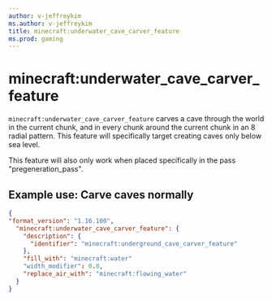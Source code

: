 ```yaml
---
author: v-jeffreykim
ms.author: v-jeffreykim
title: minecraft:underwater_cave_carver_feature
ms.prod: gaming
---
```


# minecraft:underwater_cave_carver_feature

`minecraft:underwater_cave_carver_feature` carves a cave through the world in the current chunk, and in every chunk around the current chunk in an 8 radial pattern. This feature will specifically target creating caves only below sea level.

This feature will also only work when placed specifically in the pass "pregeneration_pass".

## Example use: Carve caves normally

```json
{
"format_version": "1.16.100",
  "minecraft:underwater_cave_carver_feature": {
    "description": {
      "identifier": "minecraft:underground_cave_carver_feature"
    },
    "fill_with": "minecraft:water"
    "width_modifier": 0.0,
    "replace_air_with": "minecraft:flowing_water"
  }
}
```
